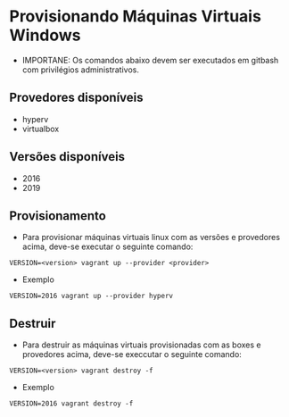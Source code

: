 # Provisionando Máquinas Virtuais Windows

- IMPORTANE: Os comandos abaixo devem ser executados em gitbash com privilégios administrativos.

## Provedores disponíveis

- hyperv
- virtualbox

## Versões disponíveis

- 2016
- 2019

## Provisionamento

- Para provisionar máquinas virtuais linux com as versões e provedores acima, deve-se executar o seguinte comando:

```shell
VERSION=<version> vagrant up --provider <provider>
```

- Exemplo

```shell
VERSION=2016 vagrant up --provider hyperv
```

## Destruir

- Para destruir as máquinas virtuais provisionadas com as boxes e provedores acima, deve-se execcutar o seguinte comando:

```shell
VERSION=<version> vagrant destroy -f
```

- Exemplo

```shell
VERSION=2016 vagrant destroy -f
```

